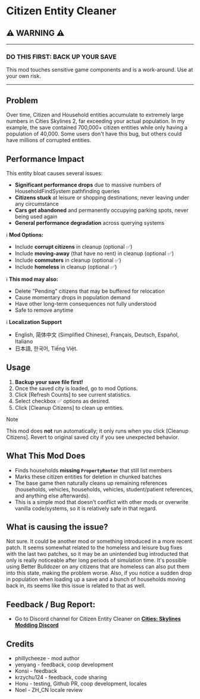 # Citizen Entity Cleaner

## ⚠️ **WARNING** ⚠️

---

### DO THIS FIRST: BACK UP YOUR SAVE  
This mod touches sensitive game components and is a work-around. Use at your own risk.

---


## Problem

Over time, Citizen and Household entities accumulate to extremely large numbers in Cities Skylines 2, far exceeding your actual population. In my example, the save contained 700,000+ citizen entities while only having a population of 40,000. Some users don't have this bug, but others could have millions of corrupted entities.

## Performance Impact

This entity bloat causes several issues:

- **Significant performance drops** due to massive numbers of HouseholdFindSystem pathfinding queries
- **Citizens stuck** at leisure or shopping destinations, never leaving under any circumstance
- **Cars get abandoned** and permanently occupying parking spots, never being used again
- **General performance degradation** across querying systems

ℹ️ **Mod Options:**
- Include **corrupt citizens** in cleanup (optional ✅)
- Include **moving-away** (that have no rent) in cleanup (optional ✅)
- Include **commuters** in cleanup (optional ✅)
- Include **homeless** in cleanup (optional ✅)
  
ℹ️ **This mod may also:**
- Delete "Pending" citizens that may be buffered for relocation
- Cause momentary drops in population demand
- Have other long-term consequences not fully understood
- Safe to remove anytime

ℹ️ **Localization Support**
- English, 简体中文 (Simplified Chinese), Français, Deutsch, Español, Italiano
- 日本語, 한국어, Tiếng Việt.


## Usage

1. **Backup your save file first!**
2. Once the saved city is loaded, go to mod Options.
3. Click [Refresh Counts] to see current statistics.
4. Select checkbox ✅ options as desired.
5. Click [Cleanup Citizens] to clean up entities.

> [!NOTE]
> This mod does **not** run automatically; it only runs when you click \[Cleanup Citizens].
> Revert to original saved city if you see unexpected behavior.
		

## What This Mod Does

- Finds households **missing `PropertyRenter`** that still list members
- Marks these citizen entities for deletion in chunked batches
- The base game then naturally cleans up remaining references (households, vehicles, households, vehicles, student/patient references, and anything else afterwards).
- This is a simple mod that doesn't conflict with other mods or overwrite vanilla code/systems, so it is relatively safe in that regard.


## What is causing the issue?

Not sure. It could be another mod or something introduced in a more recent patch. It seems somewhat related to the homeless and leisure bug fixes with the last two patches, so it may be an unintended bug introducted that only is really noticeable after long periods of simulation time. It's possible using Better Bulldozer on any citizens that are homeless can also put them into this state, making the problem worse. Also, if you notice a sudden drop in population when loading up a save and a bunch of households moving back in, its seems like this issue is related to that as well.

## Feedback / Bug Report:
* Go to Discord channel for Citizen Entity Cleaner on **[Cities: Skylines Modding Discord](https://discord.com/channels/1024242828114673724/1402078697120469064)**
  
## Credits
- phillycheeze - mod author
- yenyang - feedback, coop development
- Konsi - feedback
- krzychu124 - feedback, code sharing
- Honu - testing, Github PR, coop development, locales
- Noel - ZH_CN locale review
